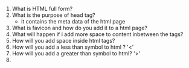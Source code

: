 1) What is HTML full form?
2) What is the purpose of head tag?
    - it contains the meta data of the html page
3) What is favicon and how do you add it to a html page?
4) What will happen if i add more space to content inbetween the tags?
5) How will you add space inside html tags?
6) How will you add a less than symbol to html ? '<'
7) How will you add a greater than symbol to html? '>'
8) 